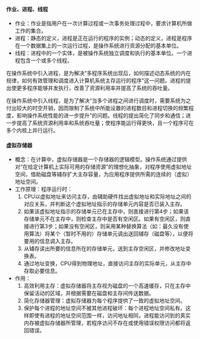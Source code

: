 #### 作业、进程、线程
* 作业：作业是指用户在一次计算过程或一次事务处理过程中，要求计算机所做工作的集合。  
* 进程：静态的定义，进程是正在运行的程序的实例；动态的定义，进程是程序在一个数据集上的一次运行过程，是操作系统进行资源分配的基本单位。  
* 线程：进程中的一个实体，是被操作系统独立调度和执行的基本单位。一个进程包含一个或多个线程。

在操作系统中引入进程，是为解决“多程序系统出现后，如何描述动态系统的内在规律，如何有效管理和调度进入计算机系统主存运行的程序”这一问题。进程的提出使更多程序能够并发执行，改善了资源利用率并提高了系统的吞吐量。

在操作系统中引入线程，是为了解决“当多个进程之间进行调度时，需要系统为之付出较大的时空开销，因而限制了系统中所能设置的进程数目和进程切换的频繁程度，影响操作系统性能的进一步提升”的问题。线程的提出简化了同步和通信；进一步提高了系统资源利用率和系统吞吐量；使程序能运行得更快，且一个程序可在多个内核上并行运行。
#### 虚拟存储器
* 概念：在计算中，虚拟存储器是一个存储器的逻辑模型。操作系统通过提供对“在给定计算机上实际可用的存储资源”的理想化抽象，对程序使用虚拟地址空间，借助磁盘等辅存扩大主存容量，为应用程序提供所需的连续的（虚拟）地址空间。
* 工作原理：程序运行时：
    1. CPU以虚拟地址来访问主存，由辅助硬件找出虚拟地址和实际地址之间的对应关系，并判断这个虚拟地址指示的存储单元内容是否已装入主存。
    2. 如果该虚拟地址指示的存储单元已在主存中，则直接进行第4步；如果该存储单元不在主存中，则检查主存中是否有空闲区。如果有空闲区，则直接进行第3步；如果没有空闲区，则采用某种替换算法（如：最久没有使用算法）将某个（暂时不用的）存储单元调出送回辅存（磁盘等），以便将要用的信息调入主存。
    3. 从辅存读出所要的信息所在的存储单元，送到主存空闲区，并修改地址变换表。
    4. 通过地址变换，CPU得到物理地址，直接访问主存的实际单元，从主存中存取必要信息。
* 作用：
    1. 高效利用主存：虚拟存储器将主存视为磁盘的一个高速缓存，只在主存中保留活动的区域，并根据需要在磁盘和主存间传送数据。
    2. 简化存储器管理：虚拟存储器为每个程序提供了一致的虚拟地址空间。
    3. 保护每个进程的地址空间不被其他进程破坏：每个进程地址空间私有。这样即使有进程的地址空间范围一样，访问地址相同，进程能访问到的真实内存被虚拟存储器所管理，若程序访问不存在或使用错误权限访问都将返回错误。
